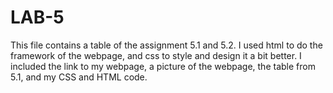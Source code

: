 # LAB-5
This file contains a table of the assignment 5.1 and 5.2. I used html to do the framework of the webpage, and css to style and design it a bit better. 
I included the link to my webpage, a picture of the webpage, the table from 5.1, and my CSS and HTML code. 
